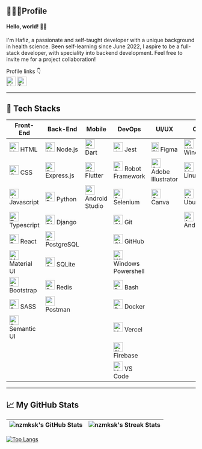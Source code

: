 ## 👨🏽‍💻Profile

#### Hello, world! 👋🏻

I'm Hafiz, a passionate and self-taught developer with a unique background in health science. Been self-learning since June 2022, I aspire to be a full-stack developer, with speciality into backend development. Feel free to invite me for a project collaboration!

Profile links 👇
<br>
[<img src="https://cdn.worldvectorlogo.com/logos/linkedin-icon-2.svg" alt="LinkedIn" width="25" height="25">](https://www.linkedin.com/in/mhz96)
[<img src="https://cdn.worldvectorlogo.com/logos/twitter-6.svg" alt="Twitter" width="25" height="25">](https://twitter.com/mssngnnja)

---

## 🧰 Tech Stacks

| Front-End | Back-End | Mobile | DevOps | UI/UX | OS |
| --------- | -------- | ------ | ------ | ----- | -- |
| <img src="https://cdn.worldvectorlogo.com/logos/html-1.svg" alt="HTML5" width="25" height="25" /> HTML | <img src="https://cdn.worldvectorlogo.com/logos/nodejs-icon.svg" alt="Node.js" width="25" height="25" /> Node.js | <img src="https://cdn.worldvectorlogo.com/logos/dart.svg" alt="Dart" width="25" height="25" /> Dart | <img src="https://seeklogo.com/images/J/jest-logo-F9901EBBF7-seeklogo.com.png" alt="Jest" width="25" height="25" /> Jest | <img src="https://upload.wikimedia.org/wikipedia/commons/thumb/3/33/Figma-logo.svg/400px-Figma-logo.svg.png?20190122211436" alt="Figma" width="20" height="25" /> Figma | <img src="https://cdn.worldvectorlogo.com/logos/microsoft-windows-22.svg" alt="Windows" width="25" height="25" /> Windows
<img src="https://cdn.worldvectorlogo.com/logos/css-3.svg" alt="CSS3" width="25" height="25" /> CSS | <img src="https://e7.pngegg.com/pngimages/925/447/png-clipart-express-js-node-js-javascript-mongodb-node-js-text-trademark-thumbnail.png" alt="Express.js" width="25" height="25" /> Express.js | <img src="https://cdn.worldvectorlogo.com/logos/flutter.svg" alt="Flutter" width="25" height="25" /> Flutter | <img src="https://cdn.worldvectorlogo.com/logos/robot-framework.svg" alt="Robot Framework" width="25" height="25" /> Robot Framework | <img src="https://upload.wikimedia.org/wikipedia/commons/f/fb/Adobe_Illustrator_CC_icon.svg" alt="Adobe Illustrator" width="25" height="25" /> Adobe Illustrator | <img src="https://cdn.worldvectorlogo.com/logos/linux-tux.svg" alt="Linux" width="25" height="25" /> Linux
<img src="https://cdn.worldvectorlogo.com/logos/logo-javascript.svg" alt="JavaScript" width="25" height="25" /> Javascript | <img src="https://cdn.worldvectorlogo.com/logos/python-5.svg" alt="Python" width="25" height="25" /> Python | <img src="https://seeklogo.com/images/A/android-studio-logo-1EE788C6EC-seeklogo.com.png" width="25" height="25" /> Android Studio | <img src="https://seeklogo.com/images/S/selenium-logo-A1B53CEFB0-seeklogo.com.png" alt="Selenium" width="25" height="25" /> Selenium | <img src="https://cdn.worldvectorlogo.com/logos/canva-1.svg" alt="Canva" width="25" height="25" /> Canva | <img src="https://cdn.worldvectorlogo.com/logos/ubuntu-4.svg" alt="Ubuntu" width="25" height="25" /> Ubuntu
<img src="https://upload.wikimedia.org/wikipedia/commons/4/4c/Typescript_logo_2020.svg" alt="TypeScript" width="25" height="25" /> Typescript | <img src="https://cdn.worldvectorlogo.com/logos/django.svg" alt="Django" width="25" height="25" /> Django |  | <img src="https://cdn.worldvectorlogo.com/logos/git-icon.svg" alt="Git" width="25" height="25" /> Git |  | <img src="https://cdn.worldvectorlogo.com/logos/android.svg" alt="Android" width="25" height="25" /> Android
<img src="https://cdn.worldvectorlogo.com/logos/react-2.svg" alt="React" width="25" height="25" /> React | <img src="https://cdn.worldvectorlogo.com/logos/postgresql.svg" alt="PostgreSQL" width="25" height="25" /> PostgreSQL |  | <img src="https://cdn.worldvectorlogo.com/logos/github-icon-1.svg" alt="GitHub" width="25" height="25" /> GitHub
<img src="https://cdn.worldvectorlogo.com/logos/material-ui-1.svg" alt="Material UI" width="25" height="25" /> Material UI | <img src="https://cdn.worldvectorlogo.com/logos/sqlite.svg" alt="SQLite" height="25" /> SQLite |  | <img src="https://upload.wikimedia.org/wikipedia/commons/2/2f/PowerShell_5.0_icon.png" alt="Windows Powershell" height="25" /> Windows Powershell
<img src="https://upload.wikimedia.org/wikipedia/commons/b/b2/Bootstrap_logo.svg" alt="Bootstrap" width="25" height="25" /> Bootstrap | <img src="https://cdn.worldvectorlogo.com/logos/redis.svg" alt="Redis" width="25" height="25" /> Redis |  | <img src="https://cdn.worldvectorlogo.com/logos/bash-2.svg" alt="Bash" width="25" height="25" /> Bash
<img src="https://cdn.worldvectorlogo.com/logos/sass-1.svg" alt="SASS" width="25" height="25" /> SASS | <img src="https://cdn.worldvectorlogo.com/logos/postman.svg" width="25" /> Postman |  | <img src="https://cdn.worldvectorlogo.com/logos/docker-4.svg" alt="Docker" width="25" height="25" /> Docker
<img src="https://cdn.worldvectorlogo.com/logos/semantic-ui.svg" alt="Semantic UI" width="25" height="25" /> Semantic UI |  |  | <img src="https://seeklogo.com/images/V/vercel-logo-F748E39008-seeklogo.com.png" alt="Vercel" width="25" height="25" /> Vercel
|  |  |  | <img src="https://cdn.worldvectorlogo.com/logos/firebase-1.svg" alt="Firebase" width="25" height="25" /> Firebase 
|  |  |  | <img src="https://cdn.worldvectorlogo.com/logos/visual-studio-code-1.svg" alt="VS Code" width="25" height="25" /> VS Code
---

## &#x1f4c8; My GitHub Stats

| ![nzmksk's GitHub Stats](https://github-readme-stats.vercel.app/api?username=nzmksk&theme=default&show_icons=true&include_all_commits=true&count_private=true&card_width=300&border_radius=30) | ![nzmksk's Streak Stats](https://streak-stats.demolab.com?user=nzmksk&border_radius=30&card_width=300) |
| --- | --- |

[![Top Langs](https://github-readme-stats.vercel.app/api/top-langs/?username=nzmksk&theme=default&layout=compact&card_width=850&border_radius=30&langs_count=10&size_weight=0.5&count_weight=0.5)](https://github.com/anuraghazra/github-readme-stats)
